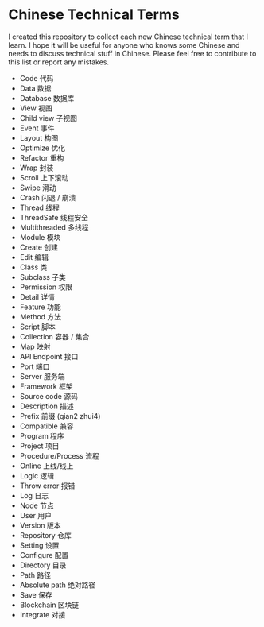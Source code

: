 # Chinese Technical Terms
I created this repository to collect each new Chinese technical term that I learn. I hope it will be useful for anyone who knows some Chinese and needs to discuss technical stuff in Chinese. Please feel free to contribute to this list or report any mistakes.  

- Code 代码
- Data 数据
- Database 数据库
- View 视图
- Child view 子视图
- Event 事件
- Layout 构图
- Optimize 优化
- Refactor 重构
- Wrap 封装
- Scroll 上下滚动
- Swipe 滑动
- Crash 闪退 / 崩溃
- Thread 线程
- ThreadSafe 线程安全
- Multithreaded 多线程
- Module 模块
- Create 创建
- Edit 编辑
- Class 类
- Subclass 子类
- Permission 权限
- Detail 详情
- Feature 功能
- Method 方法
- Script 脚本
- Collection 容器 / 集合
- Map 映射
- API Endpoint 接口
- Port 端口
- Server 服务端
- Framework 框架
- Source code 源码
- Description 描述
- Prefix 前缀 (qian2 zhui4)
- Compatible 兼容
- Program 程序
- Project 项目
- Procedure/Process 流程
- Online 上线/线上
- Logic 逻辑
- Throw error 报错
- Log 日志
- Node 节点
- User 用户
- Version 版本
- Repository 仓库
- Setting 设置
- Configure 配置
- Directory 目录
- Path 路径
- Absolute path 绝对路径
- Save 保存
- Blockchain 区块链
- Integrate 对接
